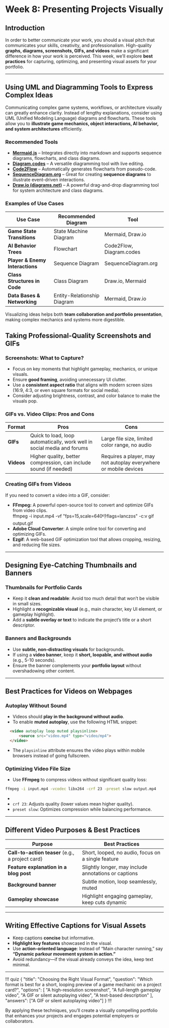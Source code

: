 # **Week 8: Presenting Projects Visually**

## **Introduction**

In order to better communicate your work, you should a visual pitch that communicates your skills, creativity, and professionalism. High-quality **graphs, diagrams, screenshots, GIFs, and videos** make a significant difference in how your work is perceived. This week, we’ll explore **best practices** for capturing, optimizing, and presenting visual assets for your portfolio. 

---

## **Using UML and Diagramming Tools to Express Complex Ideas**

Communicating complex game systems, workflows, or architecture visually can greatly enhance clarity. Instead of lengthy explanations, consider using UML (Unified Modeling Language) diagrams and flowcharts. These tools allow you to **illustrate game mechanics, object interactions, AI behavior, and system architectures** efficiently.

### **Recommended Tools**

- **[Mermaid.js](https://mermaid.live/)** – Integrates directly into markdown and supports sequence diagrams, flowcharts, and class diagrams.
- **[Diagram.codes](https://diagram.codes/)** – A versatile diagramming tool with live editing.
- **[Code2Flow](https://www.code2flow.com/)** – Automatically generates flowcharts from pseudo-code.
- **[SequenceDiagram.org](https://sequencediagram.org/)** – Great for creating **sequence diagrams** to illustrate event-driven interactions.
- **[Draw.io (diagrams.net)](https://www.diagrams.net/)** – A powerful drag-and-drop diagramming tool for system architecture and class diagrams.

### **Examples of Use Cases**
| **Use Case** | **Recommended Diagram** | **Tool**                       |
|-------------|----------------------|--------------------------------|
| **Game State Transitions** | State Machine Diagram | Mermaid, Draw.io               |
| **AI Behavior Trees** | Flowchart | Code2Flow, Diagram.codes       |
| **Player & Enemy Interactions** | Sequence Diagram | SequenceDiagram.org            |
| **Class Structures in Code** | Class Diagram | Draw.io, Mermaid               |
| **Data Bases & Networking** | Entity-Relationship Diagram | Mermaid, Draw.io |

Visualizing ideas helps both **team collaboration and portfolio presentation**, making complex mechanics and systems more digestible.

## **Taking Professional-Quality Screenshots and GIFs**

### **Screenshots: What to Capture?**

- Focus on key moments that highlight gameplay, mechanics, or unique visuals.
- Ensure **good framing**, avoiding unnecessary UI clutter.
- Use a **consistent aspect ratio** that aligns with modern screen sizes (16:9, 4:3, or even square formats for social media).
- Consider adjusting brightness, contrast, and color balance to make the visuals pop.

### **GIFs vs. Video Clips: Pros and Cons**

| Format | Pros | Cons                                                             |
|--------|------|------------------------------------------------------------------|
| **GIFs** | Quick to load, loop automatically, work well in social media and forums | Large file size, limited color range, no audio                   |
| **Videos** | Higher quality, better compression, can include sound (if needed) | Requires a player, may not autoplay everywhere or mobile devices |

### **Creating GIFs from Videos**
If you need to convert a video into a GIF, consider:
- **FFmpeg:** A powerful open-source tool to convert and optimize GIFs from video clips.  
  ffmpeg -i input.mp4 -vf "fps=15,scale=640:-1:flags=lanczos" -c:v gif output.gif
- **Adobe Cloud Converter**: A simple online tool for converting and optimizing GIFs.
- **Ezgif**: A web-based GIF optimization tool that allows cropping, resizing, and reducing file sizes.

---

## **Designing Eye-Catching Thumbnails and Banners**

### **Thumbnails for Portfolio Cards**
- Keep it **clean and readable**: Avoid too much detail that won’t be visible in small sizes.
- Highlight a **recognizable visual** (e.g., main character, key UI element, or gameplay highlight).
- Add a **subtle overlay or text** to indicate the project’s title or a short descriptor.

### **Banners and Backgrounds**
- Use **subtle, non-distracting visuals** for backgrounds.
- If using a **video banner**, keep it **short, loopable, and without audio** (e.g., 5-10 seconds).
- Ensure the banner complements your **portfolio layout** without overshadowing other content.

---

## **Best Practices for Videos on Webpages**

### **Autoplay Without Sound**
- Videos should **play in the background without audio**.
- To enable **muted autoplay**, use the following HTML snippet:
``` html
  <video autoplay loop muted playsinline>  
      <source src="video.mp4" type="video/mp4">  
  </video>  
```
- The `playsinline` attribute ensures the video plays within mobile browsers instead of going fullscreen.

### **Optimizing Video File Size**
- Use **FFmpeg** to compress videos without significant quality loss:

``` sh
ffmpeg -i input.mp4 -vcodec libx264 -crf 23 -preset slow output.mp4
```
- 
- `crf 23`: Adjusts quality (lower values mean higher quality).
- `preset slow`: Optimizes compression while balancing performance.

---

## **Different Video Purposes & Best Practices**

| **Purpose** | **Best Practices** |
|------------|-------------------|
| **Call-to-action teaser** (e.g., a project card) | Short, looped, no audio, focus on a single feature |
| **Feature explanation in a blog post** | Slightly longer, may include annotations or captions |
| **Background banner** | Subtle motion, loop seamlessly, muted |
| **Gameplay showcase** | Highlight engaging gameplay, keep cuts dynamic |

---

## **Writing Effective Captions for Visual Assets**
- Keep captions **concise** but informative.
- **Highlight key features** showcased in the visual.
- Use **action-oriented language**: Instead of “Main character running,” say **“Dynamic parkour movement system in action.”**
- Avoid redundancy—if the visual already conveys the idea, keep text minimal.

---

!!! quiz
{
"title": "Choosing the Right Visual Format",
"question": "Which format is best for a short, looping preview of a game mechanic on a project card?",
"options": [
"A high-resolution screenshot",
"A full-length gameplay video",
"A GIF or silent autoplaying video",
"A text-based description"
],
"answers": ["A GIF or silent autoplaying video"]
}
!!!

By applying these techniques, you’ll create a visually compelling portfolio that enhances your projects and engages potential employers or collaborators.  
